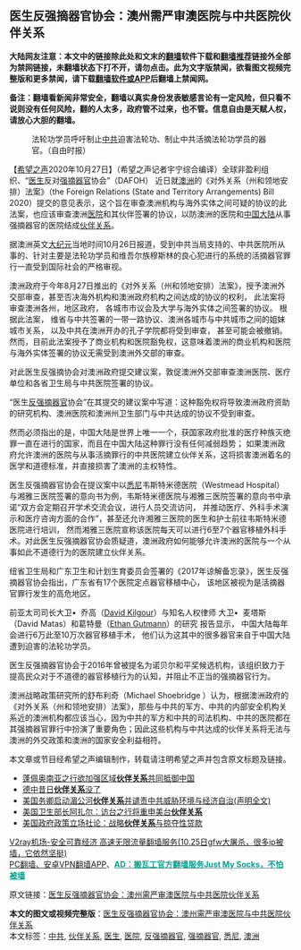  <h2>医生反强摘器官协会：澳州需严审澳医院与中共医院伙伴关系</h2> <p class="notice"><b>大陆网友注意：本文中的链接除此处和文末的<a href="https://github.com/bannedbook/fanqiang" >翻墙</a>软件下载和<a href="https://github.com/killgcd/justmysocks/blob/master/README.md">翻墙推荐</a>链接外全部为禁网链接，未翻墙状态下打不开，请勿点击。此为文字版禁闻，欲看图文视频完整版和更多禁闻，请下载<a href="https://github.com/bannedbook/fanqiang">翻墙软件或APP</a>后翻墙上禁闻网。</p><p>备注：翻墙看新闻非常安全，翻墙以真实身份发表敏感言论有一定风险，但只看不说则没有任何风险，翻的人太多，政府管不过来，也不管。信息自由是天赋人权，请放心大胆的翻墙。</b></p>  <div class="entry"> <figure><figcaption>法轮功学员呼吁制止<a href="https://www.bannedbook.org/bnews/tag/%e4%b8%ad%e5%85%b1/" class="st_tag internal_tag" rel="tag" title="标签 中共 下的日志">中共</a>迫害法轮功、制止中共活摘法轮功学员的器官。（自由时报）</figcaption></figure> <p>【<span class='wp_keywordlink_affiliate'><a href="https://www.soundofhope.org" title="希望之声" target="_blank">希望之声</a></span>2020年10月27日】（希望之声记者宇宁综合编译）全球非盈利组织、“<a href="https://www.bannedbook.org/bnews/tag/%e5%8c%bb%e7%94%9f/" class="st_tag internal_tag" rel="tag" title="标签 医生 下的日志">医生</a>反对<a href="https://www.bannedbook.org/bnews/tag/%e5%bc%ba%e6%91%98%e5%99%a8%e5%ae%98/" class="st_tag internal_tag" rel="tag" title="标签 强摘器官 下的日志">强摘器官</a>协会”（DAFOH） 近日就<a href="https://www.bannedbook.org/bnews/tag/%e6%be%b3%e6%b4%b2/" class="st_tag internal_tag" rel="tag" title="标签 澳洲 下的日志">澳洲</a>的《对外关系（州和领地安排）法案》（the Foreign Relations (State and Territory Arrangements) Bill 2020）提交的意见表示，这个旨在审查澳洲机构与海外实体之间可疑的协议的此法案，也应该审查澳洲<a href="https://www.bannedbook.org/bnews/tag/%E5%8C%BB%E9%99%A2/" class="st_tag internal_tag" rel="tag" title="标签 医院 下的日志">医院</a>和其伙伴签署的协议，以防澳洲的医院和<span class='wp_keywordlink_affiliate'><a href="https://www.bannedbook.org/" title="中国" target="_blank">中国</a></span><span class='wp_keywordlink_affiliate'><a href="https://www.bannedbook.org/" title="大陆" target="_blank">大陆</a></span>从事强摘器官的医院结成<a href="https://www.bannedbook.org/bnews/tag/%E4%BC%99%E4%BC%B4%E5%85%B3%E7%B3%BB/" class="st_tag internal_tag" rel="tag" title="标签 伙伴关系 下的日志">伙伴关系</a>。</p> <p>据澳洲英文<span class='wp_keywordlink_affiliate'><a href="http://www.epochtimes.com/" title="大纪元" target="_blank">大纪元</a></span>当地时间10月26日报道，受到中共当局支持的、中共医院所从事的、针对主要是法轮功学员和维吾尔族穆斯林的良心犯进行的系统的活摘器官罪行一直受到国际社会的严格审视。</p> <p>澳洲政府于今年8月27日推出的《对外关系（州和领地安排）法案》，授予澳洲外交部审查，甚至否决海外机构和澳洲政府机构之间达成的协议的权利， 此法案将审查澳洲各州，地区政府， 各城市市议会及大学与海外实体之间签署的协议。 根据此法案， 维省与中共签署的一带一路协议、澳洲各城市与中共城市之间的姐妹城市关系， 以及中共在澳洲开办的孔子学院都将受到审查， 甚至可能会被撤销。然而，目前此法案授予了商业机构和医院豁免权，这意味着澳洲的商业机构和医院与海外实体签署的协议无需受到澳洲外交部的审查。 </p>  <p>对此医生反强摘协会对澳洲政府提交建议案，敦促澳洲外交部审查澳洲医院、医疗单位和各省卫生局与中共医院签署的协议。 </p> <p>“医生<a href="https://www.bannedbook.org/bnews/tag/%E5%8F%8D%E5%BC%BA%E6%91%98%E5%99%A8%E5%AE%98/" class="st_tag internal_tag" rel="tag" title="标签 反强摘器官 下的日志">反强摘器官</a>协会”在其提交的建议案中写道：这种豁免权将导致澳洲政府资助的研究机构、澳洲医院和澳洲州卫生部门与中共达成的协议不受到审查。 </p> <p>然而必须指出的是，中国大陆是世界上唯一一个，获国家政府批准的医疗种族灭绝罪一直在进行的国家，而且在中国大陆这种罪行没有任何减弱趋势； 如果澳洲政府允许澳洲的医院与从事活摘罪行的中共医院建立伙伴关系，这将损害澳洲着名的医学和道德标准，并直接损害了澳洲的主权特性。 </p>  <p>医生反强摘器官协会在提议案中以<a href="https://www.bannedbook.org/bnews/tag/%e6%82%89%e5%b0%bc/" class="st_tag internal_tag" rel="tag" title="标签 悉尼 下的日志">悉尼</a>韦斯特米德医院（Westmead Hospital）与湘雅三医院签署的意向书为例，韦斯特米德医院与湘雅三医院签署的意向书中承诺“双方会定期召开学术交流会议，进行人员交流访问， 并推动医疗、外科手术演示和医疗咨询方面的合作”，甚至还允许湘雅三医院的医生和护士前往韦斯特米德医院进行培训， 然而湘雅三医院宣称该医院每天可以进行6至7个器官移植外科手术。对此医生反强摘器官协会质疑道，澳洲政府如何能够允许澳洲的医院与一个从事如此不道德行为的医院建立伙伴关系。 </p> <p>纽省卫生局和广东卫生和计划生育委员会签署的《2017年谅解备忘录》，医生反强摘器官协会指出，广东省有17个医院定点器官移植中心， 该地区被视为是活摘器官罪行发生的高危地区。  </p> <p>前亚太司司长大卫•  乔高（<a href="https://www.theepochtimes.com/t-david-kilgour" rel="noopener" target="_blank">David Kilgour</a>）与知名人权律师 大卫•  麦塔斯（David Matas）和葛特曼（<a href="https://www.theepochtimes.com/t-ethan-gutmann" target="_blank">Ethan Gutmann</a>）的研究 报告显示， 中国大陆每年会进行6万此至10万次器官移植手术， 他们认为这其中的很多器官来自于中国大陆遭到迫害的法轮功学员。</p>  <p>医生反强摘器官协会于2016年曾被提名为诺贝尔和平奖候选机构，该组织致力于提高民众对于不道德的器官移植行为的认知，并阻止不正当的强摘器官行为。</p> <p>澳洲战略政策研究所的舒布利奇（Michael Shoebridge ）认为，根据澳洲政府的《对外关系（州和领地安排）法案》，那些与中共的军方、中共的内部安全机构关系近的澳洲机构都应该当心，因为中共的军方和中共的司法机构、中共的医院都在其强摘器官罪行中扮演了重要角色；因此这些机构与中共达成的伙伴关系将无法与澳洲的外交政策和澳洲的国家安全利益相符。 </p> <p>本文章或节目经希望之声编辑制作，转载请注明希望之声并包含原文标题及链接。</p>  <ul class='op-related-articles' title='相关阅读'> <li><a href='https://www.bannedbook.org/bnews/headline/20201023/1418697.html' target='_blank'>蓬佩奥南亚之行欲加强区域<b>伙伴关系</b>共同抵御中国</a></li> <li><a href='https://www.bannedbook.org/bnews/headline/20200919/1399456.html' target='_blank'>德中昔日<b>伙伴关系</b>没了</a></li> <li><a href='https://www.bannedbook.org/bnews/headline/20200915/1396567.html' target='_blank'>美国务卿启动湄公河<b>伙伴关系</b>并谴责中共威胁环境与经济自治(声明全文)</a></li> <li><a href='https://www.bannedbook.org/bnews/worldnews/usa/20200807/1375852.html' target='_blank'>美国卫生部长阿扎尔：访台之行将重申美台<b>伙伴关系</b></a></li> <li><a href='https://www.bannedbook.org/bnews/worldnews/usa/20200703/1354811.html' target='_blank'>美国政府政策立场社论：战略<b>伙伴关系</b>与掠夺性贷款</a></li> </ul> <p class="texttj"> <a href="https://www.bannedbook.org/forum23/topic22702.html" target="_blank">V2ray机场-安全可靠经济 高速无限流量翻墙服务(10.25日gfw大屠杀，很多ip被墙，它依然坚挺)</a><br/> <a href="https://github.com/bannedbook/fanqiang/wiki/%E7%A6%81%E9%97%BB%E7%BD%91%E5%AE%89%E5%8D%93%E7%BF%BB%E5%A2%99%E6%96%B0%E9%97%BBAPP" target="_blank">PC翻墙、安卓VPN翻墙APP</a>、<span onclick="window.open('https://github.com/killgcd/justmysocks/blob/master/README.md')" style="font-weight:bold;color:#00A191;cursor:pointer;text-decoration:underline;outline:none">AD：搬瓦工官方翻墙服务Just My Socks，不怕被墙</span></p><p>原文链接：<a class="src_link"  href="https://www.soundofhope.org/post/436375" target="_blank">医生反强摘器官协会：澳州需严审澳医院与中共医院伙伴关系</a></p><a name='sharetosocial'></a>       <div><b>本文的图文或视频完整版</b>：<a href='https://www.bannedbook.org/bnews/comments/20201027/1421233.html'>医生反强摘器官协会：澳州需严审澳医院与中共医院伙伴关系</a></div>  </div><!--END ENTRY--> <div class="postfooter"> <div>本文标签：<a href="https://www.bannedbook.org/bnews/tag/%e4%b8%ad%e5%85%b1/" rel="tag">中共</a>, <a href="https://www.bannedbook.org/bnews/tag/%E4%BC%99%E4%BC%B4%E5%85%B3%E7%B3%BB/" rel="tag">伙伴关系</a>, <a href="https://www.bannedbook.org/bnews/tag/%e5%8c%bb%e7%94%9f/" rel="tag">医生</a>, <a href="https://www.bannedbook.org/bnews/tag/%E5%8C%BB%E9%99%A2/" rel="tag">医院</a>, <a href="https://www.bannedbook.org/bnews/tag/%E5%8F%8D%E5%BC%BA%E6%91%98%E5%99%A8%E5%AE%98/" rel="tag">反强摘器官</a>, <a href="https://www.bannedbook.org/bnews/tag/%e5%bc%ba%e6%91%98%e5%99%a8%e5%ae%98/" rel="tag">强摘器官</a>, <a href="https://www.bannedbook.org/bnews/tag/%e6%82%89%e5%b0%bc/" rel="tag">悉尼</a>, <a href="https://www.bannedbook.org/bnews/tag/%e6%be%b3%e6%b4%b2/" rel="tag">澳洲</a></div>  </div><!--END POSTFOOTER--> 